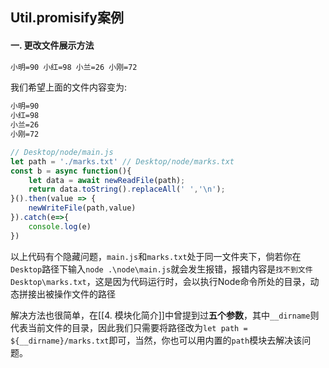 ## Util.promisify案例
#### 一. 更改文件展示方法
```txt
小明=90 小红=98 小兰=26 小刚=72
```

我们希望上面的文件内容变为:

```txt
小明=90  
小红=98  
小兰=26  
小刚=72
```

```js
// Desktop/node/main.js
let path = './marks.txt' // Desktop/node/marks.txt  
const b = async function(){  
    let data = await newReadFile(path);  
	return data.toString().replaceAll(' ','\n');  
}().then(value => {  
    newWriteFile(path,value)  
}).catch(e=>{  
    console.log(e)  
})
```

以上代码有个隐藏问题，`main.js`和`marks.txt`处于同一文件夹下，倘若你在`Desktop`路径下输入`node .\node\main.js`就会发生报错，报错内容是`找不到文件 Desktop\marks.txt`，这是因为代码运行时，会以执行Node命令所处的目录，动态拼接出被操作文件的路径

解决方法也很简单，在[[4. 模块化简介]]中曾提到过**五个参数**，其中`__dirname`则代表当前文件的目录，因此我们只需要将路径改为`let path = ${__dirname}/marks.txt`即可，当然，你也可以用内置的`path`模块去解决该问题。